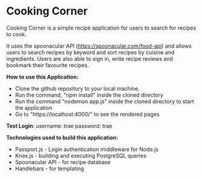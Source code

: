 # Cooking Corner

Cooking Corner is a simple recipe application for users to search for recipes to cook. 

It uses the spoonacular API (https://spoonacular.com/food-api) and allows users to search recipes by keyword and sort recipes by cuisine and ingredients. Users are also able to sign in, write recipe reviews and bookmark their favourite recipes. 


**How to use this Application:**

- Clone the github repository to your local machine.
- Run the command, "npm install" inside the cloned directory
- Run the command "nodemon app.js" inside the cloned directory to start the application
- Go to "https://localhost:4000/" to see the rendered pages

**Test Login**: username: trae password: trae

**Technologies used to build this application:**

- Passport.js - Login authentication middleware for Node.js
- Knex.js - building and executing PostgreSQL queries
- Spoonacular API - for recipe database
- Handlebars - for templating
